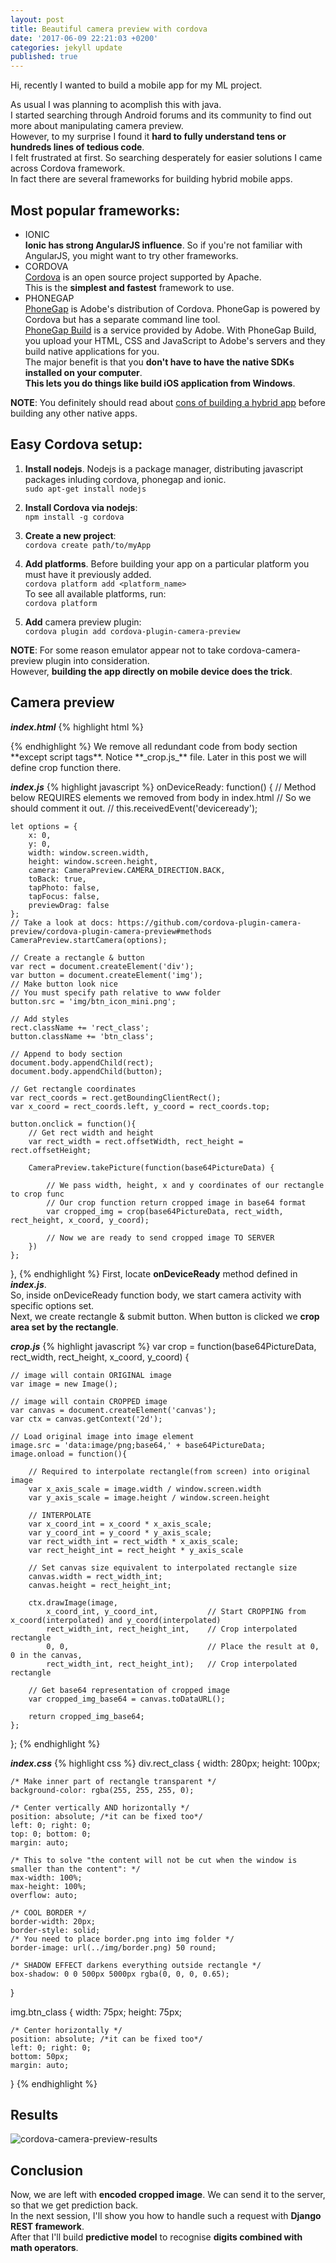 ```yaml
---
layout: post
title: Beautiful camera preview with cordova
date: '2017-06-09 22:21:03 +0200'
categories: jekyll update
published: true
---
```



Hi, recently I wanted to build a mobile app for my ML project.  

As usual I was planning to acomplish this with java.  
I started searching through Android forums and its community to find out more about manipulating camera preview.  
However, to my surprise I found it **hard to fully understand tens or hundreds lines of tedious code**.  
I felt frustrated at first. So searching desperately for easier solutions I came across Cordova framework.  
In fact there are several frameworks for building hybrid mobile apps.



## Most popular frameworks:
- IONIC  
**Ionic has strong AngularJS influence**. So if you're not familiar with AngularJS, you might want to try other frameworks.
- CORDOVA  
[Cordova][cordova-docs] is an open source project supported by Apache.  
This is the **simplest and fastest** framework to use.
- PHONEGAP  
[PhoneGap][phonegap-docs] is Adobe's distribution of Cordova. PhoneGap is powered by Cordova but has a separate command line tool.  
[PhoneGap Build][phonegap-build-docs] is a service provided by Adobe. With PhoneGap Build, you upload your HTML, CSS and JavaScript to Adobe's servers and they build native applications for you.  
The major benefit is that you **don't have to have the native SDKs installed on your computer**.  
**This lets you do things like build iOS application from Windows**.

**NOTE**: You definitely should read about [cons of building a hybrid app][cons-hybrid] before building any other native apps.



## Easy Cordova setup:
1. **Install nodejs**. Nodejs is a package manager, distributing javascript packages inluding cordova, phonegap and ionic.  
`sudo apt-get install nodejs`

2. **Install Cordova via nodejs**:  
`npm install -g cordova`

3. **Create a new project**:  
`cordova create path/to/myApp`

4. **Add platforms**. Before building your app on a particular platform you must have it previously added.  
`cordova platform add <platform_name>`  
To see all available platforms, run:  
`cordova platform`

5. **Add** camera preview plugin:  
`cordova plugin add cordova-plugin-camera-preview`  


**NOTE**: For some reason emulator appear not to take cordova-camera-preview plugin into consideration.  
However, **building the app directly on mobile device does the trick**.



## Camera preview

**_index.html_**
{% highlight html %}
<body>
    <script type="text/javascript" src="cordova.js"></script>
    <!-- crop.js contains our crop function -->
    <script type="text/javascript" src="js/crop.js"></script>
    <script type="text/javascript" src="js/index.js"></script>
</body>
{% endhighlight %}
We remove all redundant code from body section **except script tags**.  
Notice **_crop.js_** file. Later in this post we will define crop function there.


**_index.js_**
{% highlight javascript %}
onDeviceReady: function() {
    // Method below REQUIRES elements we removed from body in index.html
    // So we should comment it out.
    // this.receivedEvent('deviceready');

    let options = {
        x: 0,
        y: 0,
        width: window.screen.width,
        height: window.screen.height,
        camera: CameraPreview.CAMERA_DIRECTION.BACK,
        toBack: true,
        tapPhoto: false,
        tapFocus: false,
        previewDrag: false
    };
    // Take a look at docs: https://github.com/cordova-plugin-camera-preview/cordova-plugin-camera-preview#methods
    CameraPreview.startCamera(options);

    // Create a rectangle & button
    var rect = document.createElement('div');
    var button = document.createElement('img');
    // Make button look nice
    // You must specify path relative to www folder
    button.src = 'img/btn_icon_mini.png';

    // Add styles
    rect.className += 'rect_class';
    button.className += 'btn_class';

    // Append to body section
    document.body.appendChild(rect);
    document.body.appendChild(button);

    // Get rectangle coordinates
    var rect_coords = rect.getBoundingClientRect();
    var x_coord = rect_coords.left, y_coord = rect_coords.top;

    button.onclick = function(){
        // Get rect width and height
        var rect_width = rect.offsetWidth, rect_height = rect.offsetHeight;

        CameraPreview.takePicture(function(base64PictureData) {

            // We pass width, height, x and y coordinates of our rectangle to crop func
            // Our crop function return cropped image in base64 format
            var cropped_img = crop(base64PictureData, rect_width, rect_height, x_coord, y_coord);

            // Now we are ready to send cropped image TO SERVER
        })
    };
},
{% endhighlight %}
First, locate **onDeviceReady** method defined in **_index.js_**.  
So, inside onDeviceReady function body, we start camera activity with specific options set.  
Next, we create rectangle & submit button. When button is clicked we **crop area set by the rectangle**.



**_crop.js_**
{% highlight javascript %}
var crop = function(base64PictureData, rect_width, rect_height, x_coord, y_coord) {

    // image will contain ORIGINAL image
    var image = new Image();

    // image will contain CROPPED image
    var canvas = document.createElement('canvas');
    var ctx = canvas.getContext('2d');

    // Load original image into image element
    image.src = 'data:image/png;base64,' + base64PictureData;
    image.onload = function(){

        // Required to interpolate rectangle(from screen) into original image
        var x_axis_scale = image.width / window.screen.width
        var y_axis_scale = image.height / window.screen.height

        // INTERPOLATE
        var x_coord_int = x_coord * x_axis_scale;
        var y_coord_int = y_coord * y_axis_scale;
        var rect_width_int = rect_width * x_axis_scale;
        var rect_height_int = rect_height * y_axis_scale

        // Set canvas size equivalent to interpolated rectangle size
        canvas.width = rect_width_int;
        canvas.height = rect_height_int;

        ctx.drawImage(image, 
            x_coord_int, y_coord_int,           // Start CROPPING from x_coord(interpolated) and y_coord(interpolated)
            rect_width_int, rect_height_int,    // Crop interpolated rectangle
            0, 0,                               // Place the result at 0, 0 in the canvas,
            rect_width_int, rect_height_int);   // Crop interpolated rectangle

        // Get base64 representation of cropped image
        var cropped_img_base64 = canvas.toDataURL();

        return cropped_img_base64;
    };
};
{% endhighlight %}



**_index.css_**
{% highlight css %}
div.rect_class {
    width: 280px;
    height: 100px;

    /* Make inner part of rectangle transparent */
    background-color: rgba(255, 255, 255, 0);

    /* Center vertically AND horizontally */
    position: absolute; /*it can be fixed too*/
    left: 0; right: 0;
    top: 0; bottom: 0;
    margin: auto;

    /* This to solve "the content will not be cut when the window is smaller than the content": */
    max-width: 100%;
    max-height: 100%;
    overflow: auto;

    /* COOL BORDER */
    border-width: 20px;
    border-style: solid;
    /* You need to place border.png into img folder */
    border-image: url(../img/border.png) 50 round;

    /* SHADOW EFFECT darkens everything outside rectangle */
    box-shadow: 0 0 500px 5000px rgba(0, 0, 0, 0.65);
}

img.btn_class {
    width: 75px;
    height: 75px;

    /* Center horizontally */
    position: absolute; /*it can be fixed too*/
    left: 0; right: 0;
    bottom: 50px;
    margin: auto;
}
{% endhighlight %}



## Results
![cordova-camera-preview-results](https://user-images.githubusercontent.com/22115481/27040520-85f44652-4f91-11e7-8e48-9a5334675414.png)



## Conclusion
Now, we are left with **encoded cropped image**. We can send it to the server, so that we get prediction back.  
In the next session, I'll show you how to handle such a request with **Django REST framework**.  
After that I'll build **predictive model** to recognise **digits combined with math operators**.


[cordova-docs]: http://cordova.apache.org/
[phonegap-docs]: https://phonegap.com/
[phonegap-build-docs]: https://build.phonegap.com/
[cons-hybrid]: http://blog.icreon.us/launch/native-vs-hybrid-development
[camera-preview-plugin-docs]: https://github.com/cordova-plugin-camera-preview/cordova-plugin-camera-preview